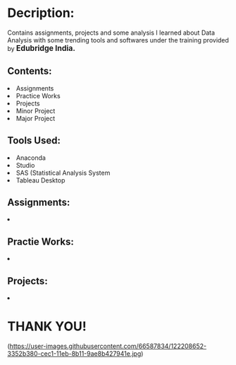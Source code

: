# Decription:
Contains assignments, projects and some analysis I learned about Data Analysis with some trending tools and softwares under the training provided by <big><b>Edubridge India.</b></big>

## Contents:
<li>Assignments</li>
<li>Practice Works</li>
<li>Projects</li>
    <li>Minor Project</li>
    <li>Major Project</li>

## Tools Used:
<li>Anaconda</li>
<li>Studio</li>
<li>SAS (Statistical Analysis System</li>
<li>Tableau Desktop</li>
 
## Assignments:
<li></li>

## Practie Works:
<li></li>

## Projects:
<li></li>


<h1>THANK YOU!</h1>

(https://user-images.githubusercontent.com/66587834/122208652-3352b380-cec1-11eb-8b11-9ae8b427941e.jpg)
